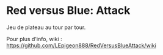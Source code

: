 Red versus Blue: Attack
===================
Jeu de plateau au tour par tour.

Pour plus d'info, wiki : https://github.com/LEpigeon888/RedVersusBlueAttack/wiki